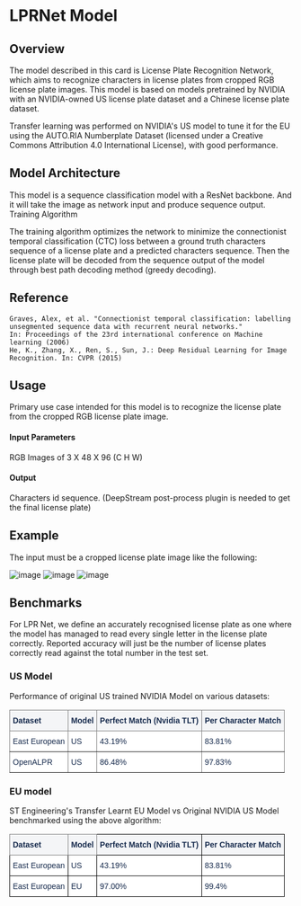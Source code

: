 # LPRNet Model

## Overview

The model described in this card is License Plate Recognition Network, which aims to recognize characters in license plates from cropped RGB license plate images. This model is based on models pretrained by NVIDIA with an NVIDIA-owned US license plate dataset and a Chinese license plate dataset.

Transfer learning was performed on NVIDIA's US model to tune it for the EU using the AUTO.RIA Numberplate Dataset (licensed under a
Creative Commons Attribution 4.0 International License), with good performance.

## Model Architecture

This model is a sequence classification model with a ResNet backbone. And it will take the image as network input and produce sequence output.
Training Algorithm

The training algorithm optimizes the network to minimize the connectionist temporal classification (CTC) loss between a ground truth characters sequence of a license plate and a predicted characters sequence. Then the license plate will be decoded from the sequence output of the model through best path decoding method (greedy decoding).

## Reference

    Graves, Alex, et al. "Connectionist temporal classification: labelling unsegmented sequence data with recurrent neural networks."
    In: Proceedings of the 23rd international conference on Machine learning (2006)
    He, K., Zhang, X., Ren, S., Sun, J.: Deep Residual Learning for Image Recognition. In: CVPR (2015)

## Usage

Primary use case intended for this model is to recognize the license plate from the cropped RGB license plate image.

#### Input Parameters

RGB Images of 3 X 48 X 96 (C H W)

#### Output

Characters id sequence. (DeepStream post-process plugin is needed to get the final license plate)

## Example

The input must be a cropped license plate image like the following:

![image](models/lprnet/database/ca286.png)
![image](models/lprnet/database/cal_plate.jpg)
![image](models/lprnet/database/wy963.png)


## Benchmarks
For LPR Net, we define an accurately recognised license plate as one where the model has managed to read every single letter in the license plate correctly. Reported accuracy will just be the number of license plates correctly read against the total number in the test set.

### US Model

Performance of original US trained NVIDIA Model on various datasets:

<table style="border-collapse:collapse;border-spacing:0" class="tg"><thead><tr><th style="background-color:#F4F5F7;border-color:inherit;border-style:solid;border-width:1px;color:#172B4D;font-family:Arial, sans-serif;font-size:14px;font-weight:bold;overflow:hidden;padding:10px 5px;text-align:left;vertical-align:top;word-break:normal">Dataset<br></th><th style="background-color:#F4F5F7;border-color:inherit;border-style:solid;border-width:1px;color:#172B4D;font-family:Arial, sans-serif;font-size:14px;font-weight:bold;overflow:hidden;padding:10px 5px;text-align:left;vertical-align:top;word-break:normal">Model<br></th><th style="background-color:#F4F5F7;border-color:inherit;border-style:solid;border-width:1px;color:#172B4D;font-family:Arial, sans-serif;font-size:14px;font-weight:bold;overflow:hidden;padding:10px 5px;text-align:left;vertical-align:top;word-break:normal">Perfect Match (Nvidia TLT)<br></th><th style="background-color:#F4F5F7;border-color:inherit;border-style:solid;border-width:1px;color:#172B4D;font-family:Arial, sans-serif;font-size:14px;font-weight:bold;overflow:hidden;padding:10px 5px;text-align:left;vertical-align:top;word-break:normal">Per Character Match<br></th></tr></thead><tbody><tr><td style="background-color:#FFF;border-color:inherit;border-style:solid;border-width:1px;color:#172B4D;font-family:Arial, sans-serif;font-size:14px;overflow:hidden;padding:10px 5px;text-align:left;vertical-align:top;word-break:normal"><span style="font-weight:normal">East European</span></td><td style="background-color:#FFF;border-color:inherit;border-style:solid;border-width:1px;color:#172B4D;font-family:Arial, sans-serif;font-size:14px;overflow:hidden;padding:10px 5px;text-align:left;vertical-align:top;word-break:normal"><span style="font-weight:normal"> US</span></td><td style="background-color:#FFF;border-color:inherit;border-style:solid;border-width:1px;color:#172B4D;font-family:Arial, sans-serif;font-size:14px;overflow:hidden;padding:10px 5px;text-align:left;vertical-align:top;word-break:normal"><span style="font-weight:normal">43.19</span>%</td><td style="background-color:#FFF;border-color:inherit;border-style:solid;border-width:1px;color:#172B4D;font-family:Arial, sans-serif;font-size:14px;overflow:hidden;padding:10px 5px;text-align:left;vertical-align:top;word-break:normal"><span style="font-weight:normal">83.81%</span></td></tr><tr><td style="background-color:#FFF;border-color:inherit;border-style:solid;border-width:1px;color:#172B4D;font-family:Arial, sans-serif;font-size:14px;overflow:hidden;padding:10px 5px;text-align:left;vertical-align:top;word-break:normal"><span style="font-weight:normal">OpenALPR</span></td><td style="background-color:#FFF;border-color:inherit;border-style:solid;border-width:1px;color:#172B4D;font-family:Arial, sans-serif;font-size:14px;overflow:hidden;padding:10px 5px;text-align:left;vertical-align:top;word-break:normal"><span style="font-weight:normal">US</span></td><td style="background-color:#FFF;border-color:inherit;border-style:solid;border-width:1px;color:#172B4D;font-family:Arial, sans-serif;font-size:14px;overflow:hidden;padding:10px 5px;text-align:left;vertical-align:top;word-break:normal"><span style="font-weight:normal">86.48%</span></td><td style="background-color:#FFF;border-color:inherit;border-style:solid;border-width:1px;color:#172B4D;font-family:Arial, sans-serif;font-size:14px;overflow:hidden;padding:10px 5px;text-align:left;vertical-align:top;word-break:normal"><span style="font-weight:normal">97.83%</span></td></tr></tbody></table>

### EU model
ST Engineering's Transfer Learnt EU Model vs Original NVIDIA US Model benchmarked using the above algorithm:

<table style="border-collapse:collapse;border-spacing:0" class="tg"><thead><tr><th style="background-color:#F4F5F7;border-color:inherit;border-style:solid;border-width:1px;color:#172B4D;font-family:Arial, sans-serif;font-size:14px;font-weight:bold;overflow:hidden;padding:10px 5px;text-align:left;vertical-align:top;word-break:normal">Dataset<br></th><th style="background-color:#F4F5F7;border-color:inherit;border-style:solid;border-width:1px;color:#172B4D;font-family:Arial, sans-serif;font-size:14px;font-weight:bold;overflow:hidden;padding:10px 5px;text-align:left;vertical-align:top;word-break:normal">Model<br></th><th style="background-color:#F4F5F7;border-color:black;border-style:solid;border-width:1px;color:#172B4D;font-family:Arial, sans-serif;font-size:14px;font-weight:bold;overflow:hidden;padding:10px 5px;text-align:left;vertical-align:top;word-break:normal">Perfect Match (Nvidia TLT)<br></th><th style="background-color:#F4F5F7;border-color:black;border-style:solid;border-width:1px;color:#172B4D;font-family:Arial, sans-serif;font-size:14px;font-weight:bold;overflow:hidden;padding:10px 5px;text-align:left;vertical-align:top;word-break:normal">Per Character Match<br></th></tr></thead><tbody><tr><td style="background-color:#FFF;border-color:black;border-style:solid;border-width:1px;color:#172B4D;font-family:Arial, sans-serif;font-size:14px;overflow:hidden;padding:10px 5px;text-align:left;vertical-align:top;word-break:normal"><span style="font-weight:normal">East European</span></td><td style="background-color:#FFF;border-color:black;border-style:solid;border-width:1px;color:#172B4D;font-family:Arial, sans-serif;font-size:14px;overflow:hidden;padding:10px 5px;text-align:left;vertical-align:top;word-break:normal"><span style="font-weight:normal"> US</span></td><td style="background-color:#FFF;border-color:black;border-style:solid;border-width:1px;color:#172B4D;font-family:Arial, sans-serif;font-size:14px;overflow:hidden;padding:10px 5px;text-align:left;vertical-align:top;word-break:normal"><span style="font-weight:normal">43.19</span>%</td><td style="background-color:#FFF;border-color:black;border-style:solid;border-width:1px;color:#172B4D;font-family:Arial, sans-serif;font-size:14px;overflow:hidden;padding:10px 5px;text-align:left;vertical-align:top;word-break:normal"><span style="font-weight:normal">83.81%</span></td></tr><tr><td style="background-color:#FFF;border-color:black;border-style:solid;border-width:1px;color:#172B4D;font-family:Arial, sans-serif;font-size:14px;overflow:hidden;padding:10px 5px;text-align:left;vertical-align:top;word-break:normal"><span style="font-weight:normal">East European</span></td><td style="background-color:#FFF;border-color:black;border-style:solid;border-width:1px;color:#172B4D;font-family:Arial, sans-serif;font-size:14px;overflow:hidden;padding:10px 5px;text-align:left;vertical-align:top;word-break:normal"><span style="font-weight:normal">EU</span></td><td style="background-color:#FFF;border-color:black;border-style:solid;border-width:1px;color:#172B4D;font-family:Arial, sans-serif;font-size:14px;overflow:hidden;padding:10px 5px;text-align:left;vertical-align:top;word-break:normal"><span style="font-weight:normal">97.00%</span></td><td style="background-color:#FFF;border-color:black;border-style:solid;border-width:1px;color:#172B4D;font-family:Arial, sans-serif;font-size:14px;overflow:hidden;padding:10px 5px;text-align:left;vertical-align:top;word-break:normal"><span style="font-weight:normal">99.4%</span></td></tr></tbody></table>
